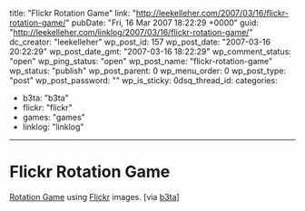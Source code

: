 title: "Flickr Rotation Game"
link: "http://leekelleher.com/2007/03/16/flickr-rotation-game/"
pubDate: "Fri, 16 Mar 2007 18:22:29 +0000"
guid: "http://leekelleher.com/linklog/2007/03/16/flickr-rotation-game/"
dc_creator: "leekelleher"
wp_post_id: 157
wp_post_date: "2007-03-16 20:22:29"
wp_post_date_gmt: "2007-03-16 18:22:29"
wp_comment_status: "open"
wp_ping_status: "open"
wp_post_name: "flickr-rotation-game"
wp_status: "publish"
wp_post_parent: 0
wp_menu_order: 0
wp_post_type: "post"
wp_post_password: ""
wp_is_sticky: 0dsq_thread_id: 
categories:
  - b3ta: "b3ta"
  - flickr: "flickr"
  - games: "games"
  - linklog: "linklog"

---

# Flickr Rotation Game

<a href="http://www.gamesforthebrain.com/game/rotate/">Rotation Game</a> using <a href="http://www.flickr.com/">Flickr</a> images. [via <a href="http://www.b3ta.com/newsletter/issue268/">b3ta</a>]